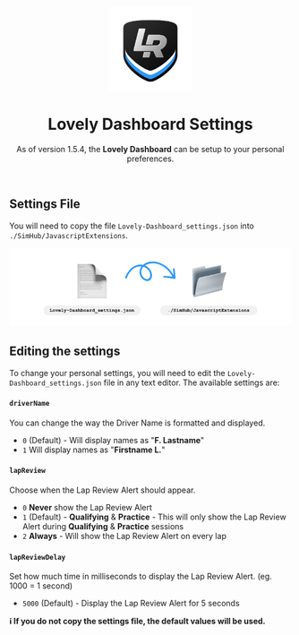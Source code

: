 <p align="center">
<img width="150" height="150" alt="Lovely Sim Racing" src="docs/images/lr-logo-small.png">
</p>

<h1 align="center">Lovely Dashboard Settings</h1>

<p align="center">
As of version 1.5.4, the <strong>Lovely Dashboard</strong> can be setup to your personal preferences.
</p>
 
<br/>

## Settings File
You will need to copy the file `Lovely-Dashboard_settings.json` into `./SimHub/JavascriptExtensions`. 

![Copy the settings file into the JavascriptExtensions folder](docs/images/settings-file.png)

## Editing the settings

To change your personal settings, you will need to edit the `Lovely-Dashboard_settings.json` file in any text editor. The available settings are:

#### `driverName`
You can change the way the Driver Name is formatted and displayed.

- `0` (Default) - Will display names as "**F. Lastname**"
- `1` Will display names as "**Firstname L.**"

#### `lapReview`
Choose when the Lap Review Alert should appear.

- `0` **Never** show the Lap Review Alert
- `1` (Default) - **Qualifying** & **Practice** - This will only show the Lap Review Alert during **Qualifying** & **Practice** sessions
- `2` **Always** - Will show the Lap Review Alert on every lap

#### `lapReviewDelay`
Set how much time in milliseconds to display the Lap Review Alert. (eg. 1000 = 1 second)

- `5000` (Default) - Display the Lap Review Alert for 5 seconds

**:information_source: If you do not copy the settings file, the default values will be used.**